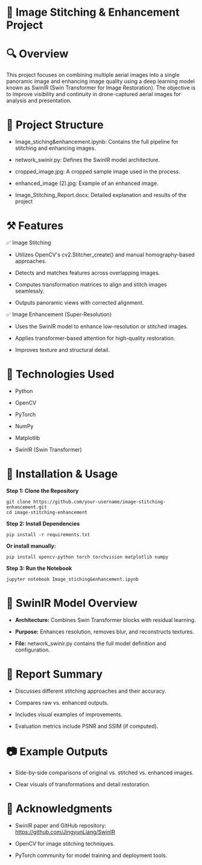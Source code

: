 
# 📸 Image Stitching & Enhancement Project

#   🔍 Overview

This project focuses on combining multiple aerial images into a single panoramic image and enhancing image quality using a deep learning model known as SwinIR (Swin Transformer for Image Restoration). The objective is to improve visibility and continuity in drone-captured aerial images for analysis and presentation.
#   📂 Project Structure

-   Image_stiching&enhancement.ipynb: Contains the full pipeline for stitching and enhancing images.

-   network_swinir.py: Defines the SwinIR model architecture.

-   cropped_image.jpg: A cropped sample image used in the process.

-   enhanced_image (2).jpg: Example of an enhanced image.

-   Image_Stitching_Report.docx: Detailed explanation and results of the project
#   ⚒️ Features

✅ Image Stitching

-   Utilizes OpenCV's cv2.Stitcher_create() and manual homography-based approaches.

-   Detects and matches features across overlapping images.

-   Computes transformation matrices to align and stitch images seamlessly.

-   Outputs panoramic views with corrected alignment.

✅ Image Enhancement (Super-Resolution)

-   Uses the SwinIR model to enhance low-resolution or stitched images.

-   Applies transformer-based attention for high-quality restoration.

-   Improves texture and structural detail.

#   🧪 Technologies Used

-   Python

-   OpenCV

-   PyTorch

-   NumPy

-   Matplotlib

-   SwinIR (Swin Transformer)
#   🧰 Installation & Usage

**Step 1: Clone the Repository**

    git clone https://github.com/your-username/image-stitching-enhancement.git
    cd image-stitching-enhancement
**Step 2: Install Dependencies**

    pip install -r requirements.txt
**Or install manually:**

    pip install opencv-python torch torchvision matplotlib numpy
**Step 3: Run the Notebook**

    jupyter notebook Image_stiching&enhancement.ipynb
#   🧠 SwinIR Model Overview
-   **Architecture:** Combines Swin Transformer blocks with residual learning.

-   **Purpose:** Enhances resolution, removes blur, and reconstructs textures.

-   **File:** network_swinir.py contains the full model definition and configuration.    

#   📄 Report Summary
-   Discusses different stitching approaches and their accuracy.

-   Compares raw vs. enhanced outputs.

-   Includes visual examples of improvements.

-   Evaluation metrics include PSNR and SSIM (if computed).
#   📷 Example Outputs

-   Side-by-side comparisons of original vs. stitched vs. enhanced images.

-   Clear visuals of transformations and detail restoration.
#   🤝 Acknowledgments

-   SwinIR paper and GitHub repository: https://github.com/JingyunLiang/SwinIR

-   OpenCV for image stitching techniques.

-   PyTorch community for model training and deployment tools.